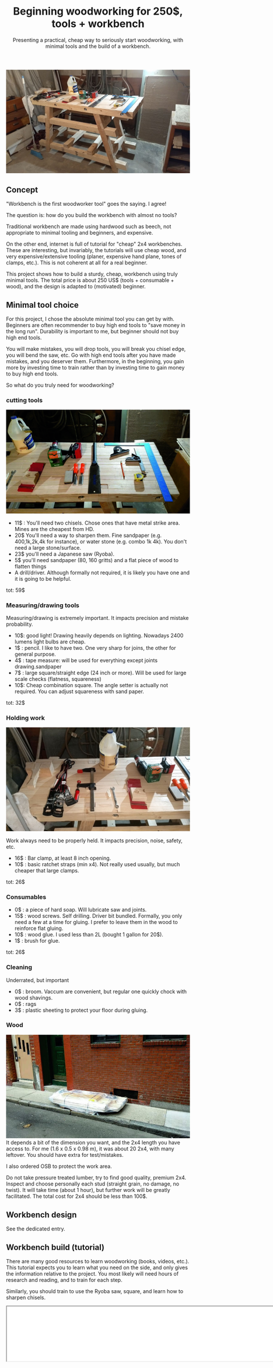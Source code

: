 ﻿---
layout: post
title: Beginning woodworking for 250$, tools + workbench
subtitle: Presenting a practical, cheap way to seriously start woodworking, with minimal tools and the build of a workbench.
tags: [woodworking, project, design]
category: woodworking
bigimg: /img/woodworking/workbench/tools/workbench_tools_full_1.jpeg
---
![workbench with tools](/img/woodworking/workbench/tools/workbench_tools_full_1.jpeg)


## Concept ##
"Workbench is the first woodworker tool" goes the saying.
I agree!

The question is: how do you build the workbench with almost no tools?

Traditional workbench are made using hardwood such as beech, 
not appropriate to minimal tooling and beginners, and expensive.

On the other end, internet is full of tutorial for "cheap" 2x4 workbenches.
These are interesting, but invariably, the tutorials will use cheap wood, and very expensive/extensive tooling (planer, expensive hand plane, tones of clamps, etc.).
This is not coherent at all for a real beginner.


This project shows how to build a sturdy, cheap, workbench using truly minimal tools.
The total price is about 250 US$ (tools + consumable + wood), and the design is adapted to (motivated) beginner.


## Minimal tool choice ##
For this project, I chose the absolute minimal tool you can get by with.
Beginners are often recommender to buy high end tools to "save money in the long run".
Durability is important to me, but beginner should not buy high end tools.

You will make mistakes, you will drop tools, you will break you chisel edge, you will bend the saw, etc.
Go with high end tools after you have made mistakes, and you deserver them.
Furthermore, in the beginning, you gain more by investing time to train rather than by investing time to gain money to buy high end tools.

So what do you truly need for woodworking?

### cutting tools ##
![Zoom tools 1](/img/woodworking/workbench/tools/workbench_tools_zoom_2.jpeg)

- 11$ : You'll need two chisels. Chose ones that have metal strike area. Mines are the cheapest from HD.
- 20$ You'll need a way to sharpen them. Fine sandpaper (e.g. 400,1k,2k,4k for instance), or water stone (e.g. combo 1k 4k). You don't need a large stone/surface.
- 23$ you'll need a Japanese saw (Ryoba). 
- 5$ you'll need sandpaper (80, 160 gritts) and a flat piece of wood to flatten things
- A drill/driver. Although formally not required, it is likely you have one and it is going to be helpful.

tot: 59$
### Measuring/drawing tools ###  
Measuring/drawing is extremely important. It impacts precision and mistake probability.

- 10$: good light! Drawing heavily depends on lighting. Nowadays 2400 lumens light bulbs are cheap.
- 1$ : pencil. I like to have two. One very sharp for joins, the other for general purpose.
- 4$ : tape measure: will be used for everything except joints drawing.sandpaper
- 7$ : large square/straight edge (24 inch or more). Will be used for large scale checks (flatness, squareness) 
- 10$: Cheap combination square. The angle setter is actually not required. You can adjust squareness with sand paper. 

tot: 32$
### Holding work ###
![Zoom tools 1](/img/woodworking/workbench/tools/workbench_tools_zoom_1.jpeg)

Work always need to be properly held. It impacts precision, noise, safety, etc.

- 16$ : Bar clamp, at least 8 inch opening.
- 10$ : basic ratchet straps (min x4). Not really used usually, but much cheaper that large clamps.

tot: 26$
### Consumables ###

- 0$  : a piece of hard soap. Will lubricate saw and joints.
- 15$ : wood screws. Self drilling. Driver bit bundled. Formally, you only need a few at a time for gluing. I prefer to leave them in the wood to reinforce flat gluing.
- 10$ : wood glue. I used less than 2L (bought 1 gallon for 20$).
- 1$  : brush for glue.

tot: 26$
### Cleaning ###
Underrated, but important

- 0$  : broom. Vaccum are convenient, but regular one quickly chock with wood shavings.
- 0$  : rags
- 3$  : plastic sheeting to protect your floor during gluing.

### Wood ### 
![Zoom tools 1](/img/woodworking/workbench/building/web_gallery/001_delivery.jpg)
It depends a bit of the dimension you want, and the 2x4 length you have access to.
For me (1.6 x 0.5 x 0.98 m), it was about 20 2x4, with many leftover.
You should have extra for test/mistakes.

I also ordered OSB to protect the work area.

Do not take pressure treated lumber, try to find good quality, premium 2x4.
Inspect and choose personally each stud (straight grain, no damage, no twist).
It will take time (about 1 hour), but further work will be greatly facilitated.
The total cost for 2x4 should be less than 100$.

## Workbench design ##
See the dedicated entry.

## Workbench build (tutorial) ##
There are many good resources to learn woodworking (books, videos, etc.).
This tutorial expects you to learn what you need on the side, and only gives the information relative to the project.
You most likely will need hours of research and reading, and to train for each step.

Similarly, you should train to use the Ryoba saw, square, and learn how to sharpen chisels.


<iframe src="../img/woodworking/workbench/building/web_gallery/index.html" width="800">
	Build image gallery.
</iframe>

